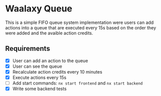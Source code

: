 # Waalaxy Queue

This is a simple FIFO queue system implementation were users can add actions into a queue that are executed every 15s based on the order they were added and the avaible action credits.

## Requirements

- [x] User can add an action to the queue
- [x] User can see the queue
- [x] Recalculate action credits every 10 minutes
- [x] Execute actions every 15s
- [ ] Add start commands: `nx start frontend` and `nx start backend`
- [x] Write some backend tests
